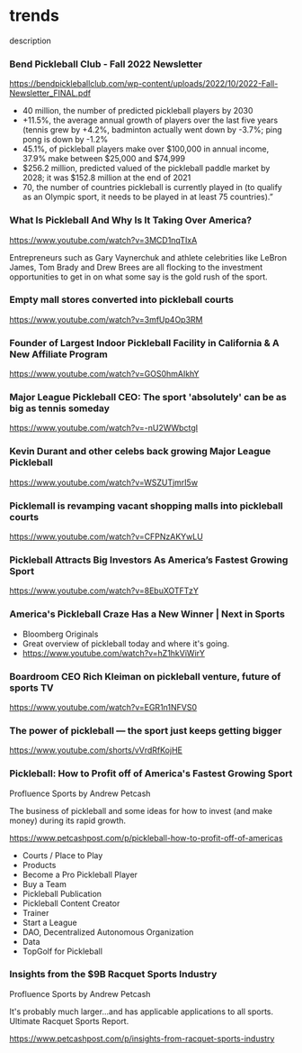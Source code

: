 # trends

description

### Bend Pickleball Club - Fall 2022 Newsletter

https://bendpickleballclub.com/wp-content/uploads/2022/10/2022-Fall-Newsletter_FINAL.pdf

- 40 million, the number of predicted pickleball players by 2030
- +11.5%, the average annual growth of players over the last five years (tennis grew by +4.2%, badminton actually went down by -3.7%; ping pong is down by -1.2%
- 45.1%, of pickleball players make over $100,000 in annual income, 37.9% make between $25,000 and \$74,999
- $256.2 million, predicted valued of the pickleball paddle market by 2028; it was $152.8 million at the end of 2021
- 70, the number of countries pickleball is currently played in (to qualify as an Olympic sport, it needs to be played in at least 75 countries).”

### What Is Pickleball And Why Is It Taking Over America?

https://www.youtube.com/watch?v=3MCD1nqTIxA

Entrepreneurs such as Gary Vaynerchuk and athlete celebrities like LeBron James,
Tom Brady and Drew Brees are all flocking to the investment opportunities to get
in on what some say is the gold rush of the sport.

### Empty mall stores converted into pickleball courts

https://www.youtube.com/watch?v=3mfUp4Op3RM

### Founder of Largest Indoor Pickleball Facility in California & A New Affiliate Program

https://www.youtube.com/watch?v=GOS0hmAIkhY

### Major League Pickleball CEO: The sport 'absolutely' can be as big as tennis someday

https://www.youtube.com/watch?v=-nU2WWbctgI

### Kevin Durant and other celebs back growing Major League Pickleball

https://www.youtube.com/watch?v=WSZUTjmrI5w

### Picklemall is revamping vacant shopping malls into pickleball courts

https://www.youtube.com/watch?v=CFPNzAKYwLU

### Pickleball Attracts Big Investors As America’s Fastest Growing Sport

https://www.youtube.com/watch?v=8EbuXOTFTzY

### America's Pickleball Craze Has a New Winner | Next in Sports

- Bloomberg Originals
- Great overview of pickleball today and where it's going.
- https://www.youtube.com/watch?v=hZ1hkViWirY

### Boardroom CEO Rich Kleiman on pickleball venture, future of sports TV

https://www.youtube.com/watch?v=EGR1n1NFVS0

### The power of pickleball — the sport just keeps getting bigger

https://www.youtube.com/shorts/vVrdRfKojHE

### Pickleball: How to Profit off of America's Fastest Growing Sport

Profluence Sports by Andrew Petcash

The business of pickleball and some ideas for how to invest (and make money) during its rapid growth.

https://www.petcashpost.com/p/pickleball-how-to-profit-off-of-americas

- Courts / Place to Play
- Products
- Become a Pro Pickleball Player
- Buy a Team
- Pickleball Publication
- Pickleball Content Creator
- Trainer
- Start a League
- DAO, Decentralized Autonomous Organization
- Data
- TopGolf for Pickleball

### Insights from the \$9B Racquet Sports Industry

Profluence Sports by Andrew Petcash

It's probably much larger...and has applicable applications to all sports. Ultimate Racquet Sports Report.

https://www.petcashpost.com/p/insights-from-racquet-sports-industry
